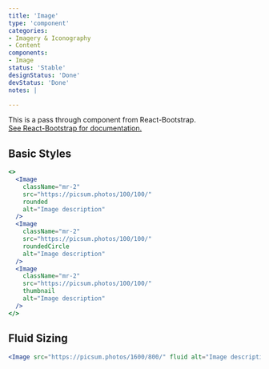 ```yaml
---
title: 'Image'
type: 'component'
categories:
- Imagery & Iconography
- Content
components:
- Image
status: 'Stable'
designStatus: 'Done'
devStatus: 'Done'
notes: |

---
```


<p className="lead">
  This is a pass through component from React-Bootstrap.<br/>
  <a href="https://react-bootstrap-v4.netlify.app/components/images/" target="_blank" rel="noopener noreferrer">
    See React-Bootstrap for documentation.
  </a>
</p>

## Basic Styles

```jsx live
<>
  <Image
    className="mr-2"
    src="https://picsum.photos/100/100/"
    rounded
    alt="Image description"
  />
  <Image
    className="mr-2"
    src="https://picsum.photos/100/100/"
    roundedCircle
    alt="Image description"
  />
  <Image
    className="mr-2"
    src="https://picsum.photos/100/100/"
    thumbnail
    alt="Image description"
  />
</>
```

## Fluid Sizing

```jsx live
<Image src="https://picsum.photos/1600/800/" fluid alt="Image description" />
```


